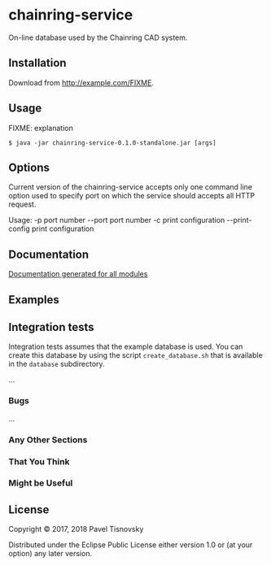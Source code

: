 # chainring-service

On-line database used by the Chainring CAD system.

## Installation

Download from http://example.com/FIXME.

## Usage

FIXME: explanation

    $ java -jar chainring-service-0.1.0-standalone.jar [args]

## Options

Current version of the chainring-service accepts only one command line option
used to specify port on which the service should accepts all HTTP request.

Usage:
-p     port number
--port port number
-c     print configuration
--print-config print configuration


## Documentation

[Documentation generated for all modules](doc/index.html)


## Examples

## Integration tests

Integration tests assumes that the example database is used. You can create
this database by using the script `create_database.sh` that is available in the
`database` subdirectory.

...

### Bugs

...

### Any Other Sections
### That You Think
### Might be Useful

## License

Copyright © 2017, 2018 Pavel Tisnovsky

Distributed under the Eclipse Public License either version 1.0 or (at
your option) any later version.
